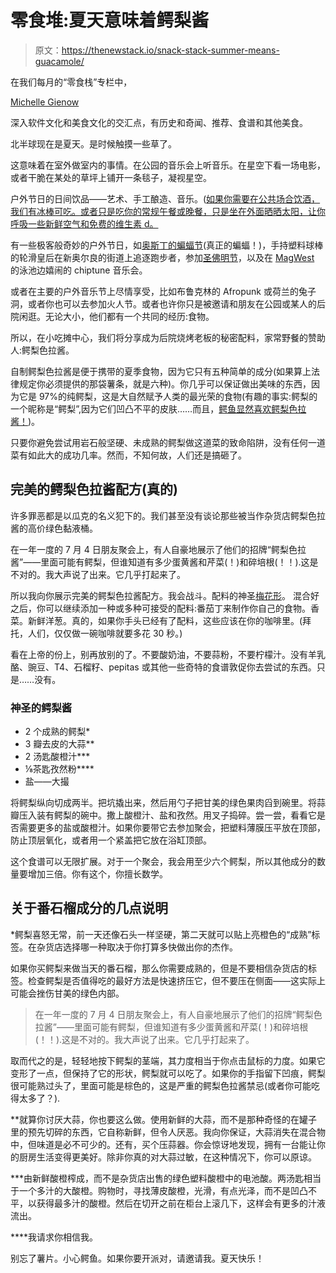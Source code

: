 # 零食堆:夏天意味着鳄梨酱

> 原文：<https://thenewstack.io/snack-stack-summer-means-guacamole/>

在我们每月的“零食栈”专栏中，

[Michelle Gienow](https://thenewstack.io/author/michelle_gienow/)

深入软件文化和美食文化的交汇点，有历史和奇闻、推荐、食谱和其他美食。

北半球现在是夏天。是时候触摸一些草了。

这意味着在室外做室内的事情。在公园的音乐会上听音乐。在星空下看一场电影，或者干脆在某处的草坪上铺开一条毯子，凝视星空。

户外节日的日间饮品——艺术、手工酿造、音乐。([如果你需要在公共场合饮酒，我们有冰棒可吃。或者只是吃你的常规午餐或晚餐，只是坐在外面晒晒太阳，让你呼吸一些新鲜空气和免费的维生素 d。](https://thenewstack.io/snack-stack-popsicles-for-programmers/)

有一些极客般奇妙的户外节日，如[奥斯丁的蝙蝠节](https://www.roadwayevents.com/event/bat-fest/)(真正的蝙蝠！)，手持塑料球棒的轮滑皇后在新奥尔良的街道上追逐跑步者，参加[圣佛明节](http://nolabulls.com/events/)，以及在 [MagWest](https://www.magwest.org/) 的泳池边嬉闹的 chiptune 音乐会。

或者在主要的户外音乐节上尽情享受，比如布鲁克林的 Afropunk 或荷兰的兔子洞，或者你也可以去参加火人节。或者也许你只是被邀请和朋友在公园或某人的后院闲逛。无论大小，他们都有一个共同的经历:食物。

所以，在小吃摊中心，我们将分享成为后院烧烤老板的秘密配料，家常野餐的赞助人:鳄梨色拉酱。

自制鳄梨色拉酱是便于携带的夏季食物，因为它只有五种简单的成分(如果算上法律规定你必须提供的那袋薯条，就是六种)。你几乎可以保证做出美味的东西，因为它是 97%的纯鳄梨，这是大自然赋予人类的最光荣的食物(有趣的事实:鳄梨的一个昵称是“鳄梨”,因为它们凹凸不平的皮肤……而且，[鳄鱼显然喜欢鳄梨色拉酱！](https://people.com/pets/alligator-crashes-couples-florida-picnic/))。

只要你避免尝试用岩石般坚硬、未成熟的鳄梨做这道菜的致命陷阱，没有任何一道菜有如此大的成功几率。然而，不知何故，人们还是搞砸了。

## 完美的鳄梨色拉酱配方(真的)

许多罪恶都是以瓜克的名义犯下的。我们甚至没有谈论那些被当作杂货店鳄梨色拉酱的高价绿色黏液桶。

在一年一度的 7 月 4 日朋友聚会上，有人自豪地展示了他们的招牌“鳄梨色拉酱”——里面可能有鳄梨，但谁知道有多少蛋黄酱和芹菜(！)和碎培根(！！).这是不对的。我大声说了出来。它几乎打起来了。

所以我向你展示完美的鳄梨色拉酱配方。我会战斗。配料的神圣[梅花形](https://english.stackexchange.com/questions/430956/a-latin-word-that-is-like-the-word-trinity-but-for-five-fold-or-five-as-one)。
混合好之后，你可以继续添加一种或多种可接受的配料:番茄丁来制作你自己的食物。香菜。新鲜洋葱。真的，如果你手头已经有了配料，这些应该在你的咖啡里。(拜托，人们，仅仅做一碗咖啡就要多花 30 秒。)

看在上帝的份上，别再放别的了。不要酸奶油，不要蒜粉，不要柠檬汁。没有羊乳酪、豌豆、T4、石榴籽、pepitas 或其他一些奇特的食谱敦促你去尝试的东西。只是……没有。

### 神圣的鳄梨酱

*   2 个成熟的鳄梨*
*   3 瓣去皮的大蒜**
*   2 汤匙酸橙汁***
*   ⅛茶匙孜然粉****
*   盐——大撮

将鳄梨纵向切成两半。把坑撬出来，然后用勺子把甘美的绿色果肉舀到碗里。将蒜瓣压入装有鳄梨的碗中。撒上酸橙汁、盐和孜然。用叉子捣碎。尝一尝，看看它是否需要更多的盐或酸橙汁。如果你要带它去参加聚会，把塑料薄膜压平放在顶部，防止顶层氧化，或者用一个紧盖把它放在浴缸顶部。

这个食谱可以无限扩展。对于一个聚会，我会用至少六个鳄梨，所以其他成分的数量要增加三倍。你有这个，你擅长数学。

## 关于番石榴成分的几点说明

*鳄梨喜怒无常，前一天还像石头一样坚硬，第二天就可以贴上亮橙色的“成熟”标签。在杂货店选择哪一种取决于你打算多快做出你的杰作。

如果你买鳄梨来做当天的番石榴，那么你需要成熟的，但是不要相信杂货店的标签。检查鳄梨是否值得吃的最好方法是快速挤压它，但不要压在侧面——这实际上可能会挫伤甘美的绿色内部。

> 在一年一度的 7 月 4 日朋友聚会上，有人自豪地展示了他们的招牌“鳄梨色拉酱”——里面可能有鳄梨，但谁知道有多少蛋黄酱和芹菜(！)和碎培根(！！).这是不对的。我大声说了出来。它几乎打起来了。

取而代之的是，轻轻地按下鳄梨的茎端，其力度相当于你点击鼠标的力度。如果它变形了一点，但保持了它的形状，鳄梨就可以吃了。如果你的手指留下凹痕，鳄梨很可能熟过头了，里面可能是棕色的，这是严重的鳄梨色拉酱禁忌(或者你可能吃得太多了？).

**就算你讨厌大蒜，你也要这么做。使用新鲜的大蒜，而不是那种奇怪的在罐子里的预先切碎的东西，它自称新鲜，但令人厌恶。我向你保证，大蒜消失在混合物中，但味道是必不可少的。还有，买个压蒜器。你会惊讶地发现，拥有一台能让你的厨房生活变得更美好。除非你真的对大蒜过敏，在这种情况下，你可以原谅。

***由新鲜酸橙榨成，而不是杂货店出售的绿色塑料酸橙中的电池酸。两汤匙相当于一个多汁的大酸橙。购物时，寻找薄皮酸橙，光滑，有点光泽，而不是凹凸不平，以获得最多汁的酸橙。然后在切开之前在柜台上滚几下，这样会有更多的汁液流出。

****我请求你相信我。

别忘了薯片。小心鳄鱼。如果你要开派对，请邀请我。夏天快乐！

<svg xmlns:xlink="http://www.w3.org/1999/xlink" viewBox="0 0 68 31" version="1.1"><title>Group</title> <desc>Created with Sketch.</desc></svg>